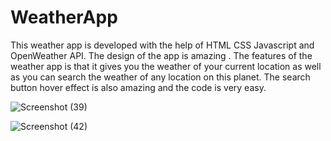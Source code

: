 # WeatherApp
This weather app is developed with the help of HTML CSS Javascript and OpenWeather API.
The design of the app is amazing . The features of the weather app is that it gives you the weather of your current location as well as you can search the weather of any location on this planet. The search button hover effect is also amazing and the code is very easy.

![Screenshot (39)](https://user-images.githubusercontent.com/68915770/175829293-8676015c-4b95-47e6-89f2-f697e75381b6.png)

![Screenshot (42)](https://user-images.githubusercontent.com/68915770/175829300-d4929538-1545-4f58-a46c-517acc7f76d8.png)
